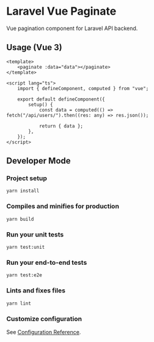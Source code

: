 # Laravel Vue Paginate
Vue pagination component for Laravel API backend.

## Usage (Vue 3)

```vue
<template>
	<paginate :data="data"></paginate>
</template>

<script lang="ts">
	import { defineComponent, computed } from "vue";

	export default defineComponent({
		setup() {
			const data = computed(() => fetch("/api/users/").then((res: any) => res.json());

			return { data };
		},
	});
</script>
```

## Developer Mode

### Project setup

```
yarn install
```

### Compiles and minifies for production

```
yarn build
```

### Run your unit tests

```
yarn test:unit
```

### Run your end-to-end tests

```
yarn test:e2e
```

### Lints and fixes files

```
yarn lint
```

### Customize configuration

See [Configuration Reference](https://cli.vuejs.org/config/).

